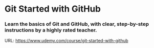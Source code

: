 # Git Started with GitHub

### Learn the basics of Git and GitHub, with clear, step-by-step instructions by a highly rated teacher.

URL: https://www.udemy.com/course/git-started-with-github
